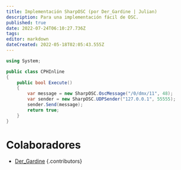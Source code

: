 ```yaml
---
title: Implementación SharpOSC (por Der_Gardine | Julian)
description: Para una implementación fácil de OSC.
published: true
date: 2022-07-24T06:10:27.736Z
tags:
editor: markdown
dateCreated: 2022-05-18T02:05:43.555Z
---
```


```cs
using System;

public class CPHInline
{
    public bool Execute()
    {
        var message = new SharpOSC.OscMessage("/0/dmx/11", 48);
        var sender = new SharpOSC.UDPSender("127.0.0.1", 55555);
        sender.Send(message);
        return true;
    }
}
```

# Colaboradores

 - [<i class="mdi mdi-twitch"></i> Der_Gardine](https://www.twitch.tv/Der_Gardine)
 {.contributors}